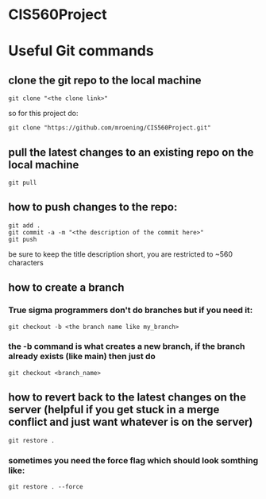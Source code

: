 # CIS560Project

# Useful Git commands

## clone the git repo to the local machine

```
git clone "<the clone link>"
```
so for this project do:
```
git clone "https://github.com/mroening/CIS560Project.git"
```

## pull the latest changes to an existing repo on the local machine
```
git pull 
```

## how to push changes to the repo:
```
git add .
git commit -a -m "<the description of the commit here>"
git push
```
be sure to keep the title description short, you are restricted to ~560 characters

## how to create a branch
### True sigma programmers don't do branches but if you need it:
```
git checkout -b <the branch name like my_branch>
```
### the -b command is what creates a new branch, if the branch already exists (like main) then just do 
```
git checkout <branch_name>
```

## how to revert back to the latest changes on the server (helpful if you get stuck in a merge conflict and just want whatever is on the server)
```
git restore .
```
### sometimes you need the force flag which should look somthing like:
```
git restore . --force
```
